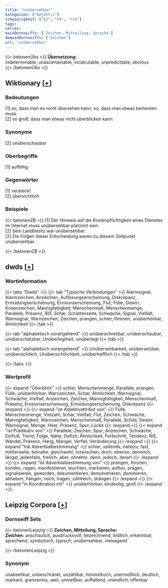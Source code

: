```yaml
---
title: "unübersehbar"
kategorien: ["Adjektiv"]
schwierigkeit: ["k2", "h4", "r14"]
tags:
series:
mainDornseiffs: ['Zeichen, Mitteilung, Sprache']
domainDornseiffs: ['Zeichen']
url: "unübersehbar"
---
```


{{< betonenÜbs >}}
**Übersetzung:**  
indeterminable, unascertainable, incalculable, unpredictable, obvious  
{{< /betonenÜbs >}}

## Wiktionary [[+](https://de.wiktionary.org/wiki/unübersehbar)]

### Bedeutungen
[1] so, dass man es nicht übersehen kann; so, dass man etwas bemerken muss  
[2] so groß, dass man etwas nicht überblicken kann  

### Synonyme
[2] unüberschaubar  

### Oberbegriffe
[1] auffällig  

### Gegenwörter
[1] versteckt  
[2] übersichtlich  

### Beispiele
{{< betonenZB >}}
[1] Der Hinweis auf die Kostenpflichtigkeit eines Dienstes im Internet muss unübersehbar platziert sein.  
[2] Sein Landbesitz war unübersehbar.  
[2] Die Folgen dieser Entscheidung waren zu diesem Zeitpunkt unübersehbar.  

{{< /betonenZB >}}


## dwds [[+](https://www.dwds.de/wb/unübersehbar)]

### Wortinformation
{{< tabs "Dwds" >}}
{{< tab "Typische Verbindungen" >}}
Alarmsignal, Alarmzeichen, Anzeichen, Auflösungserscheinung, Diskrepanz, Ermüdungserscheinung, Erosionserscheinung, Flut, Fülle, Gewirr, Krisenzeichen, Mannigfaltigkeit, Menschenmaß, Menschenmenge, Parallele, Präsenz, Riß, Schar, Schattenseite, Schwäche, Signal, Vielfalt, Warnsignal, Warnzeichen, Zeichen, prangen, schier, thronen, unüberhörbar, Ähnlichkeit
{{< /tab >}}

{{< tab "alphabetisch vorangehend" >}}
unüberschreitbar, unüberschaubar, unüberschätzbar, Unüberlegtheit, unüberlegt
{{< /tab >}}

{{< tab "alphabetisch vorangehend" >}}
Unübersehbarkeit, unübersetzbar, unübersichtlich, Unübersichtlichkeit, unübertrefflich
{{< /tab >}}

{{< /tabs >}}

### Wortprofil
{{< expand "Überblick" >}} schier, Menschenmenge, Parallele, prangen, Fülle, unüberhörbar, Warnzeichen, Schar, Ähnlichkeit, Warnsignal, Schwäche, Vielfalt, Anzeichen, Zeichen, Mannigfaltigkeit, Menschenmaß, Präsenz, Erosionserscheinung, Ermüdungserscheinung, Diskrepanz {{< /expand >}}
{{< expand "ist Adjektivattribut von" >}} Fülle, Menschenmenge, Vielzahl, Schar, Vielfalt, Flut, Zeichen, Schwäche, Mannigfaltigkeit, Warnzeichen, Menschenmaß, Parallele, Schild, Gewirr, Warnsignal, Menge, Heer, Präsenz, Spur, Lücke {{< /expand >}}
{{< expand "ist Prädikativ von" >}} Parallele, Zeichen, Spur, Anzeichen, Schwäche, Einfluß, Trend, Folge, Nähe, Defizit, Ähnlichkeit, Fortschritt, Tendenz, Riß, Wandel, Präsenz, Hang, Mangel, Verfall, Veränderung {{< /expand >}}
{{< expand "hat Adverbialbestimmung" >}} schier, vollends, nahezu, fast, mittlerweile, beinahe, gleichwohl, inzwischen, doch, ebenso, dennoch, längst, jedenfalls, freilich, aber, ohnehin, denn, jedoch, derart {{< /expand >}}
{{< expand "ist Adverbialbestimmung von" >}} prangen, thronen, künden, ragen, manifestieren, leuchten, markieren, auftun, prägen, signalisieren, geworden, dokumentieren, demonstrieren, dominieren, abheben, hängen, reich, tragen, zahlreich, drängen {{< /expand >}}
{{< expand "in Koordination mit" >}} unüberhörbar, eindeutig, groß {{< /expand >}}

## Leipzig Corpora [[+](https://corpora.uni-leipzig.de/en/res?word=unübersehbar&corpusId=deu_newscrawl-public_2018)]

### Dornseiff Sets
{{< betonenLeipzig >}}
**Zeichen, Mitteilung, Sprache:**  
**Zeichen:** anschaulich, ausdrucksvoll, bezeichnend, bildlich, erkennbar, sprechend, symbolisch, typisch, unübersehbar, vielsagend  

{{< /betonenLeipzig >}}

### Synonym
unabsehbar, unbeschränkt, unzählbar, himmelhoch, unermeßlich, deutlich, markant, grenzenlos, weit, unmeßbar, auffallend, unendlich, offenbar


